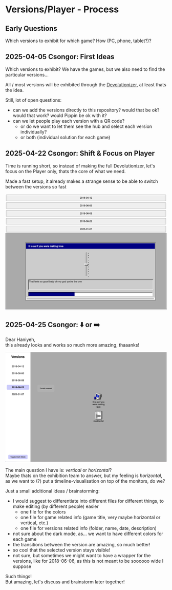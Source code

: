 # Versions/Player - Process

## Early Questions

Which versions to exhibit for which game? How (PC, phone, tablet?)?

## 2025-04-05 Csongor: First Ideas

Which versions to exhibit? We have the games, but we also need to find the particular versions...

All / most versions will be exhibited through the [Devolutionizer](https://github.com/csongorb/devolutionizer), at least thats the idea. 

Still, lot of open questions:

- can we add the versions directly to this repository? would that be ok? would that work? would Pippin be ok with it?
- can we let people play each version with a QR code?
    - or do we want to let them see the hub and select each version individually?
    - or both (individual solution for each game)

## 2025-04-22 Csongor: Shift & Focus on Player

Time is running short, so instead of making the full Devolutionizer, let's focus on the Player only, thats the core of what we need. 

Made a fast setup, it already makes a strange sense to be able to switch between the versions so fast

![](./screenshots/Bildschirmfoto%202025-04-22%20um%2015.34.51.png)

## 2025-04-25 Csongor: ⬇️ or ➡️

Dear Haniyeh,  
this already looks and works so much more amazing, thaaanks! 

![](./screenshots/Bildschirmfoto%202025-04-25%20um%2014.54.26.png)

The main question I have is: *vertical* or *horizontal*?  
Maybe thats on the exhibition team to answer, but my feeling is *horizontal*, as we want to (?) put a timeline-visualisation on top of the monitors, do we?

Just a small additional ideas / brainstorming:

- I would suggest to differentiate into different files for different things, to make editing (by different people) easier
    - one file for the colors
    - one file for game related info (game title, very maybe horizontal or vertical, etc.)
    - one file for versions related info (folder, name, date, description)
- not sure about the dark mode, as... we want to have different colors for each game
- the transitions between the version are amazing, so much better!
- so cool that the selected version stays visible!
- not sure, but sometimes we might want to have a wrapper for the versions, like for 2018-06-06, as this is not meant to be soooooo wide I suppose

Such things!  
But amazing, let's discuss and brainstorm later together!
